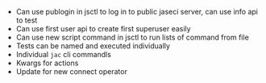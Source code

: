 - Can use publogin in jsctl to log in to public jaseci server, can use info api to test
- Can use first user api to create first superuser easily
- Can use new script command in jsctl to run lists of command from file
- Tests can be named and executed individually
- Individual `jac` cli commandls
- Kwargs for actions
- Update for new connect operator
